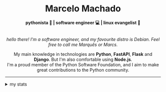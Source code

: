 <h1 align="center"> Marcelo Machado </h1>
    
<div align="center">
<b>pythonista 🐍 | software engineer 💻 | linux evangelist 🐧</b>
<br>
<br>

<i>hello there! I'm a software engineer, and my favourite distro is Debian. Feel free to call me Marquês or Marcs.</i>

<p>

My main knowledge in technologies are **Python**, **FastAPI**, **Flask** and **Django**. But I'm also comfortable using **Node.js**. <br/>
I'm a proud member of the Python Software Foundation, and I aim to make great contributions to the Python community.
</p>

</div>

---

<details closed>    
<summary>my stats</summary>

<!--START_SECTION:waka-->
**I'm a Night 🦉** 

```text
🌞 Morning    20 commits     ██░░░░░░░░░░░░░░░░░░░░░░░   8.0% 
🌆 Daytime    96 commits     █████████░░░░░░░░░░░░░░░░   38.4% 
🌃 Evening    118 commits    ███████████░░░░░░░░░░░░░░   47.2% 
🌙 Night      16 commits     █░░░░░░░░░░░░░░░░░░░░░░░░   6.4%

```


📊 **This Week I Spent My Time On** 

```text
⌚︎ Time Zone: America/Sao_Paulo

💬 Programming Languages: 
Python                   19 hrs 59 mins      ███████████████████░░░░░░   76.38% 
Emacs Lisp               1 hr 7 mins         █░░░░░░░░░░░░░░░░░░░░░░░░   4.32% 
Bash                     1 hr 6 mins         █░░░░░░░░░░░░░░░░░░░░░░░░   4.2% 
Docker                   55 mins             █░░░░░░░░░░░░░░░░░░░░░░░░   3.52% 
YAML                     38 mins             ░░░░░░░░░░░░░░░░░░░░░░░░░   2.47%

🔥 Editors: 
VS Code                  25 hrs 16 mins      ████████████████████████░   96.51% 
Emacs                    38 mins             ░░░░░░░░░░░░░░░░░░░░░░░░░   2.46% 
Unknown Editor           16 mins             ░░░░░░░░░░░░░░░░░░░░░░░░░   1.03%

💻 Operating System: 
Windows                  18 hrs 20 mins      █████████████████░░░░░░░░   70.03% 
Linux                    7 hrs 50 mins       ███████░░░░░░░░░░░░░░░░░░   29.97%

```


 Last Updated on 10/04/2024
<!--END_SECTION:waka-->

<!-- <div>
        <a target="_blank" rel="noopener noreferrer" href="https://github.com/mmaachado?tab=repositories"><img src="https://github-readme-stats.vercel.app/api/top-langs/?username=mmaachado&hide=html,css,swift,ruby&langs_count=6&hide_border=true&layout=compact&show_icons=true&line_height=10&theme=transparent&title_color=4a86d1&custom_title=favourite%20languages"
       alt="most used languages" align="right"></a>
     <a target="_blank" rel="noopener noreferrer" href="https://wakatime.com/@mmachado"><img width="400rem" src="https://github-readme-stats.vercel.app/api/wakatime?username=mmachado&theme=transparent&hide_border=true&hide=markdown,html,css,text,other,yaml,json,prolog,dart,docker,xml,gitconfig,TSQL&hide_title=true&line_height=50&langs_count=4&layout=default" alt="wakatime stats" align="left" /></a> 
        

</div>

 <img src="https://raw.githubusercontent.com/MicaelliMedeiros/micaellimedeiros/master/image/computer-illustration.png" min-width="400px" max-width="400px" width="400px" align="right" alt="computer-illustration.png"> -->
<!-- [![Buy me a coffee](https://img.shields.io/badge/Buy%20Me%20a%20Coffee-ffdd00?style=for-the-badge&logo=buy-me-a-coffee&logoColor=black)](https://www.buymeacoffee.com/anticodingclub) -->

</details>

